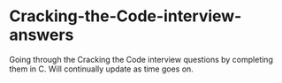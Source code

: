 # Cracking-the-Code-interview-answers
Going through the Cracking the Code interview questions by completing them in C. Will continually update as time goes on.
